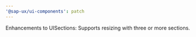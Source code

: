 ```yaml
---
'@sap-ux/ui-components': patch
---
```


Enhancements to UISections: Supports resizing with three or more sections.
